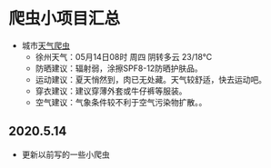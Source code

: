 # 爬虫小项目汇总

+ 城市[天气爬虫](https://github.com/972054808/python-tools/blob/master/%E7%88%AC%E8%99%AB%E6%B1%87%E6%80%BB/crawweather/craw_wether.py)
  + 徐州天气：05月14日08时 周四  阴转多云  23/18°C
  + 防晒建议：辐射弱，涂擦SPF8-12防晒护肤品。
  + 运动建议：夏天悄然到，肉已无处藏。天气较舒适，快去运动吧。
  + 穿衣建议：建议穿薄外套或牛仔裤等服装。
  + 空气建议：气象条件较不利于空气污染物扩散。。

## 2020.5.14

+ 更新以前写的一些小爬虫
